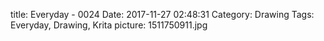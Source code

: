 title: Everyday - 0024
Date: 2017-11-27 02:48:31
Category: Drawing
Tags: Everyday, Drawing, Krita
picture: 1511750911.jpg

